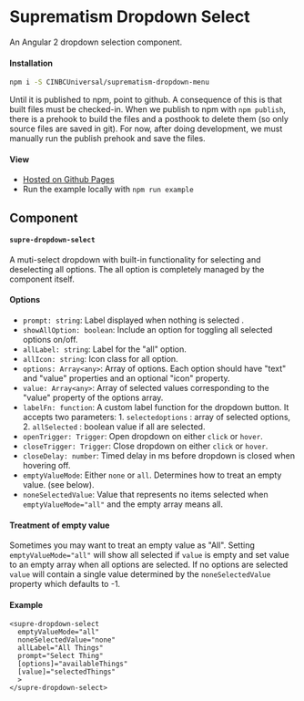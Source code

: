# Suprematism Dropdown Select

An Angular 2 dropdown selection component.


#### Installation
```bash
npm i -S CINBCUniversal/suprematism-dropdown-menu
```
Until it is published to npm, point to github. A consequence of this is that
built files must be checked-in. When we publish to npm with `npm publish`,
there is a prehook to build the files and a posthook to delete them
(so only source files are saved in git). For now, after doing development,
we must manually run the publish prehook and save the files.


#### View
- [Hosted on Github Pages](https://cinbcuniversal.github.io/suprematism-dropdown-select/)
- Run the example locally with `npm run example`


## Component

#### `supre-dropdown-select`
A muti-select dropdown with built-in functionality for selecting and deselecting all options.  The all option is completely managed by the component itself.</p>


#### Options
- `prompt: string`: Label displayed when nothing is selected .
- `showAllOption: boolean`: Include an option for toggling all selected options on/off.
- `allLabel: string`: Label for the "all" option.  
- `allIcon: string`: Icon class for all option.
- `options: Array<any>`: Array of options.  Each option should have "text" and "value" properties and an optional "icon" property.  
- `value: Array<any>`: Array of selected values corresponding to the "value" property of the options array.
- `labelFn: function`: A custom label function for the dropdown button.
  It accepts two parameters: 1. `selectedoptions` : array of selected options, 2. `allSelected` : boolean value if all are selected.
- `openTrigger: Trigger`: Open dropdown on either `click` or `hover`.
- `closeTrigger: Trigger`: Close dropdown on either `click` or `hover`.
- `closeDelay: number`: Timed delay in ms before dropdown is closed when hovering off.
- `emptyValueMode`: Either `none` or `all`.  Determines how to treat an empty value. (see below).
- `noneSelectedValue`: Value that represents no items selected when `emptyValueMode="all"` and the empty array means all.

#### Treatment of empty value
Sometimes you may want to treat an empty value as "All". Setting `emptyValueMode="all"` will show all selected if `value` is empty
and set value to an empty array when all options are selected. If no options are selected `value` will contain a single value determined by the `noneSelectedValue` property which defaults to -1.


#### Example
```
<supre-dropdown-select
  emptyValueMode="all"
  noneSelectedValue="none"
  allLabel="All Things"
  prompt="Select Thing"
  [options]="availableThings"
  [value]="selectedThings"
  >
</supre-dropdown-select>
```
